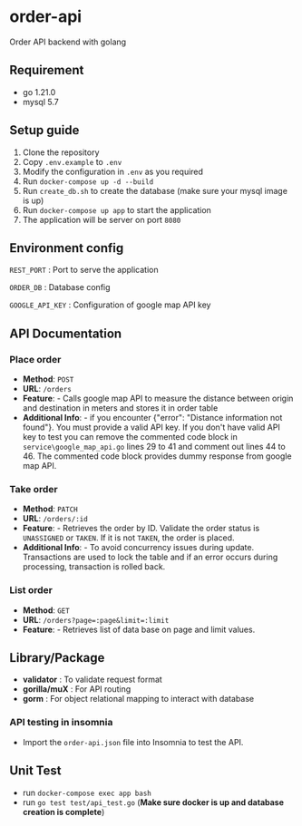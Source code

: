 # order-api

Order API backend with golang

## Requirement

- go 1.21.0
- mysql 5.7

## Setup guide

1. Clone the repository
2. Copy `.env.example` to `.env`
3. Modify the configuration in `.env` as you required
4. Run `docker-compose up -d --build`
5. Run `create_db.sh` to create the database (make sure your mysql image is up)
6. Run `docker-compose up app` to start the application
7. The application will be server on port `8080`

## Environment config

`REST_PORT` : Port to serve the application

`ORDER_DB` : Database config

`GOOGLE_API_KEY` : Configuration of google map API key

## API Documentation

### Place order

- **Method**: `POST`
- **URL**: `/orders`
- **Feature**: - Calls google map API to measure the distance between origin and destination in meters and stores it in order table
- **Additional Info**: - if you encounter {"error": "Distance information not found"}. You must provide a valid API key. If you don't have valid API key to test you can remove the commented code block in `service\google_map_api.go` lines 29 to 41 and comment out lines 44 to 46. The commented code block provides dummy response from google map API.

### Take order

- **Method**: `PATCH`
- **URL**: `/orders/:id`
- **Feature**: - Retrieves the order by ID. Validate the order status is `UNASSIGNED` or `TAKEN`. If it is not `TAKEN`, the order is placed.
- **Additional Info**: - To avoid concurrency issues during update. Transactions are used to lock the table and if an error occurs during processing, transaction is rolled back.

### List order

- **Method**: `GET`
- **URL**: `/orders?page=:page&limit=:limit`
- **Feature**: - Retrieves list of data base on page and limit values.

## Library/Package

- **validator** : To validate request format
- **gorilla/muX** : For API routing
- **gorm** : For object relational mapping to interact with database

### API testing in insomnia

- Import the `order-api.json` file into Insomnia to test the API.

## Unit Test

- run `docker-compose exec app bash`
- run `go test test/api_test.go` (**Make sure docker is up and database creation is complete**)
